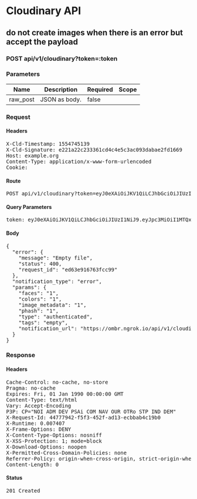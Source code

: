 # Cloudinary API

## do not create images when there is an error but accept the payload

### POST api/v1/cloudinary?token=:token

### Parameters

| Name | Description | Required | Scope |
|------|-------------|----------|-------|
| raw_post | JSON as body. | false |  |

### Request

#### Headers

<pre>X-Cld-Timestamp: 1554745139
X-Cld-Signature: e221a22c233361cd4c4e5c3ac093dabae2fd1669
Host: example.org
Content-Type: application/x-www-form-urlencoded
Cookie: </pre>

#### Route

<pre>POST api/v1/cloudinary?token=eyJ0eXAiOiJKV1QiLCJhbGciOiJIUzI1NiJ9.eyJpc3MiOiI1MTQxMWRmZS0xOGJlLTQ5OTUtODNlZS0zZTA4OWQ5ZTM2NDgiLCJvcmdhbml6YXRpb25faWQiOiI1YzJkZWQxNC0wYWQwLTRiZjYtYWFhYy1lMWYyYjVkZDM2OWMiLCJhbGJ1bV9pZCI6IjEyMzQ1Njc4OSJ9.ahmxeQLdJkFf2oVMXSY9j8bkXTdSdSvMS4e7ddfHy-k</pre>

#### Query Parameters

<pre>token: eyJ0eXAiOiJKV1QiLCJhbGciOiJIUzI1NiJ9.eyJpc3MiOiI1MTQxMWRmZS0xOGJlLTQ5OTUtODNlZS0zZTA4OWQ5ZTM2NDgiLCJvcmdhbml6YXRpb25faWQiOiI1YzJkZWQxNC0wYWQwLTRiZjYtYWFhYy1lMWYyYjVkZDM2OWMiLCJhbGJ1bV9pZCI6IjEyMzQ1Njc4OSJ9.ahmxeQLdJkFf2oVMXSY9j8bkXTdSdSvMS4e7ddfHy-k</pre>

#### Body

<pre>{
  "error": {
    "message": "Empty file",
    "status": 400,
    "request_id": "ed63e916763fcc99"
  },
  "notification_type": "error",
  "params": {
    "faces": "1",
    "colors": "1",
    "image_metadata": "1",
    "phash": "1",
    "type": "authenticated",
    "tags": "empty",
    "notification_url": "https://ombr.ngrok.io/api/v1/cloudinary?token=eyJ0eXAiOiJKV1QiLCJhbGciOiJIUzI1NiJ9.eyJleHAiOjE1MjM0NzUyMjAsImlhdCI6MTUyMzQ2MDgyMCwidXNlcl9pZCI6IjZhMmJhMDU3LTAyOGYtNDEzYy1iZGZkLTk5ZDFmNTM5ZTM0NSIsImFsYnVtX2lkIjoiZW1wdHkiLCJvcmdhbml6YXRpb25faWQiOiIxYThjY2ZlNi1iZDg4LTQzYzItOWNkZi00ZjI5YTNiYWEwNDMifQ.8AxJzoN5OIIIL7buwSlfQ3tEP2L9EUCynaYvsl8z2h4"
  }
}
</pre>

### Response

#### Headers

<pre>Cache-Control: no-cache, no-store
Pragma: no-cache
Expires: Fri, 01 Jan 1990 00:00:00 GMT
Content-Type: text/html
Vary: Accept-Encoding
P3P: CP=&quot;NOI ADM DEV PSAi COM NAV OUR OTRo STP IND DEM&quot;
X-Request-Id: 44777942-f5f3-452f-ad13-ecbbab4c19b0
X-Runtime: 0.007407
X-Frame-Options: DENY
X-Content-Type-Options: nosniff
X-XSS-Protection: 1; mode=block
X-Download-Options: noopen
X-Permitted-Cross-Domain-Policies: none
Referrer-Policy: origin-when-cross-origin, strict-origin-when-cross-origin
Content-Length: 0</pre>

#### Status

<pre>201 Created</pre>

